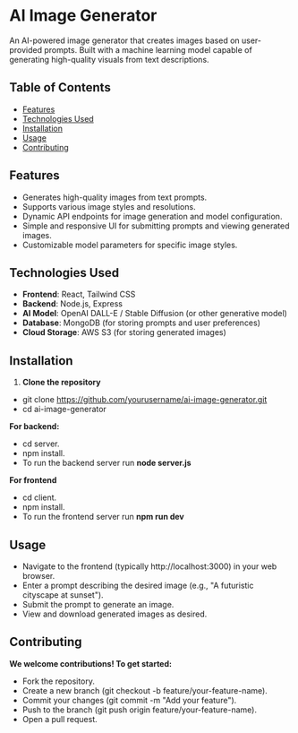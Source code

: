 # AI Image Generator

An AI-powered image generator that creates images based on user-provided prompts. Built with a machine learning model capable of generating high-quality visuals from text descriptions.

## Table of Contents
- [Features](#features)
- [Technologies Used](#technologies-used)
- [Installation](#installation)
- [Usage](#usage)
- [Contributing](#contributing)

## Features
- Generates high-quality images from text prompts.
- Supports various image styles and resolutions.
- Dynamic API endpoints for image generation and model configuration.
- Simple and responsive UI for submitting prompts and viewing generated images.
- Customizable model parameters for specific image styles.

## Technologies Used
- **Frontend**: React, Tailwind CSS
- **Backend**: Node.js, Express
- **AI Model**: OpenAI DALL-E / Stable Diffusion (or other generative model)
- **Database**: MongoDB (for storing prompts and user preferences)
- **Cloud Storage**: AWS S3 (for storing generated images)

## Installation

1. **Clone the repository**
  - git clone https://github.com/yourusername/ai-image-generator.git
  - cd ai-image-generator
    
**For backend:**
- cd server.
- npm install.
- To run the backend server run **node server.js**
  
**For frontend**
- cd client.
- npm install.
- To run the frontend server run **npm run dev**

## Usage
- Navigate to the frontend (typically http://localhost:3000) in your web browser.
- Enter a prompt describing the desired image (e.g., "A futuristic cityscape at sunset").
- Submit the prompt to generate an image.
- View and download generated images as desired.

## Contributing
**We welcome contributions! To get started:**
- Fork the repository.
- Create a new branch (git checkout -b feature/your-feature-name).
- Commit your changes (git commit -m "Add your feature").
- Push to the branch (git push origin feature/your-feature-name).
- Open a pull request.

